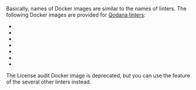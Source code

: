 [//]: # (title: Qodana Docker images)

Basically, names of Docker images are similar to the names of linters. The following Docker images are provided 
for [Qodana linters](supported-technologies.md):

- [](qodana-jvm-docker-readme.xml)
- [](qodana-jvm-community-docker-readme.xml)
- [](qodana-jvm-android-docker-readme.xml)
- [](qodana-php-docker-readme.xml)
- [](qodana-python-docker-readme.xml)
- [](qodana-js-docker-readme.xml)
- [](clone-finder-docker-readme.md)

The License audit Docker image is deprecated, but you can use the [](license-audit.xml) feature of the several other 
linters instead. 
